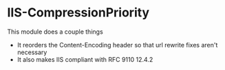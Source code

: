 IIS-CompressionPriority
====================
This module does a couple things

- It reorders the Content-Encoding header so that url rewrite fixes aren't necessary 
- It also makes IIS compliant with RFC 9110 12.4.2
